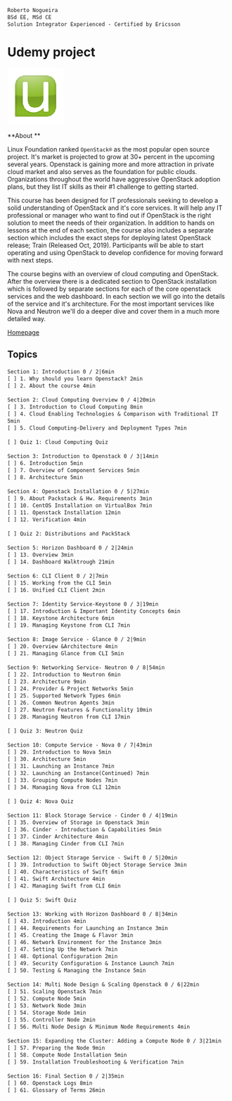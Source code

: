 ```
Roberto Nogueira  
BSd EE, MSd CE
Solution Integrator Experienced - Certified by Ericsson
```
# Udemy project

![udemy image](images/udemy.png)

**About **

Linux Foundation ranked `OpenStack®` as the most popular open source project. It's market is projected to grow at 30+ percent in the upcoming several years. Openstack is gaining  more and more attraction in private cloud market and also serves as the foundation for public clouds. Organizations throughout the world have aggressive OpenStack adoption plans, but they list IT skills as their #1 challenge to getting started.

This course has been designed for IT professionals seeking to develop a solid understanding of OpenStack and it's core services. It will help any IT professional or manager who want to find out if OpenStack is the right solution to meet the needs of their organization. In addition to hands on lessons at the end of each section, the course also includes a separate section which includes the exact steps for deploying latest OpenStack release; Train (Released Oct, 2019). Participants will be able to start operating and using OpenStack to develop confidence for moving forward with next steps.

The course begins with an overview of cloud computing and OpenStack. After the overview there is a dedicated section to OpenStack installation which is followed by separate sections for each of the core openstack services and the web dashboard. In  each section we will go into the details of the service and it's architecture. For the most important services like Nova and Neutron we'll do a deeper dive and cover them in a much more detailed way.

[Homepage](https://www.udemy.com/course/openstack/learn/lecture/7239662#overview)

## Topics
```
Section 1: Introduction 0 / 2|6min
[ ] 1. Why should you learn Openstack? 2min
[ ] 2. About the course 4min

Section 2: Cloud Computing Overview 0 / 4|20min
[ ] 3. Introduction to Cloud Computing 8min
[ ] 4. Cloud Enabling Technologies & Comparison with Traditional IT 5min
[ ] 5. Cloud Computing-Delivery and Deployment Types 7min

[ ] Quiz 1: Cloud Computing Quiz

Section 3: Introduction to Openstack 0 / 3|14min
[ ] 6. Introduction 5min
[ ] 7. Overview of Component Services 5min
[ ] 8. Architecture 5min

Section 4: Openstack Installation 0 / 5|27min
[ ] 9. About Packstack & Hw. Requirements 3min
[ ] 10. CentOS Installation on VirtualBox 7min
[ ] 11. Openstack Installation 12min
[ ] 12. Verification 4min

[ ] Quiz 2: Distributions and PackStack

Section 5: Horizon Dashboard 0 / 2|24min
[ ] 13. Overview 3min
[ ] 14. Dashboard Walktrough 21min

Section 6: CLI Client 0 / 2|7min
[ ] 15. Working from the CLI 5min
[ ] 16. Unified CLI Client 2min

Section 7: Identity Service-Keystone 0 / 3|19min
[ ] 17. Introduction & Important Identity Concepts 6min
[ ] 18. Keystone Architecture 6min
[ ] 19. Managing Keystone from CLI 7min

Section 8: Image Service - Glance 0 / 2|9min
[ ] 20. Overview &Architecture 4min
[ ] 21. Managing Glance from CLI 5min

Section 9: Networking Service- Neutron 0 / 8|54min
[ ] 22. Introduction to Neutron 6min
[ ] 23. Architecture 9min
[ ] 24. Provider & Project Networks 5min
[ ] 25. Supported Network Types 6min
[ ] 26. Common Neutron Agents 3min
[ ] 27. Neutron Features & Functionality 10min
[ ] 28. Managing Neutron from CLI 17min

[ ] Quiz 3: Neutron Quiz

Section 10: Compute Service - Nova 0 / 7|43min
[ ] 29. Introduction to Nova 5min
[ ] 30. Architecture 5min
[ ] 31. Launching an Instance 7min
[ ] 32. Launching an Instance(Continued) 7min
[ ] 33. Grouping Compute Nodes 7min
[ ] 34. Managing Nova from CLI 12min

[ ] Quiz 4: Nova Quiz

Section 11: Block Storage Service - Cinder 0 / 4|19min
[ ] 35. Overview of Storage in Openstack 3min
[ ] 36. Cinder - Introduction & Capabilities 5min
[ ] 37. Cinder Architecture 4min
[ ] 38. Managing Cinder from CLI 7min

Section 12: Object Storage Service - Swift 0 / 5|20min
[ ] 39. Introduction to Swift Object Storage Service 3min
[ ] 40. Characteristics of Swift 6min
[ ] 41. Swift Architecture 4min
[ ] 42. Managing Swift from CLI 6min

[ ] Quiz 5: Swift Quiz

Section 13: Working with Horizon Dashboard 0 / 8|34min
[ ] 43. Introduction 4min
[ ] 44. Requirements for Launching an Instance 3min
[ ] 45. Creating the Image & Flavor 3min
[ ] 46. Network Environment for the Instance 3min
[ ] 47. Setting Up the Network 7min
[ ] 48. Optional Configuration 2min
[ ] 49. Security Configuration & Instance Launch 7min
[ ] 50. Testing & Managing the Instance 5min

Section 14: Multi Node Design & Scaling Openstack 0 / 6|22min
[ ] 51. Scaling Openstack 7min
[ ] 52. Compute Node 5min
[ ] 53. Network Node 3min
[ ] 54. Storage Node 1min
[ ] 55. Controller Node 2min
[ ] 56. Multi Node Design & Minimum Node Requirements 4min

Section 15: Expanding the Cluster: Adding a Compute Node 0 / 3|21min
[ ] 57. Preparing the Node 9min
[ ] 58. Compute Node Installation 5min
[ ] 59. Installation Troubleshooting & Verification 7min

Section 16: Final Section 0 / 2|35min
[ ] 60. Openstack Logs 8min
[ ] 61. Glossary of Terms 26min
```
